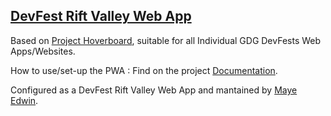 ## [DevFest Rift Valley Web App](https://devfest.gdgmoi.com)

Based on [Project Hoverboard](https://github.com/gdg-x/hoverboard), suitable for all Individual GDG DevFests Web Apps/Websites.

How to use/set-up the PWA : Find on the project [Documentation](https://github.com/mayeedwin/gdgmoipwa/blob/master/docs/tutorials/set-up.md).

Configured as a DevFest Rift Valley Web App and mantained by [Maye Edwin](https://maye.gdgmoi.com).
